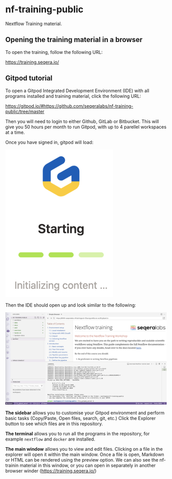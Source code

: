 # nf-training-public

Nextflow Training material. 

## Opening the training material in a browser

To open the training, follow the following URL:

https://training.seqera.io/

## Gitpod tutorial

To open a Gitpod Integrated Development Environment (IDE) with all programs installed and training material, click the following URL:

https://gitpod.io/#https://github.com/seqeralabs/nf-training-public/tree/master

Then you will need to login to either Github, GitLab or Bitbucket. This will give you 50 hours per month to run Gitpod, with up to 4 parellel workspaces at a time.

Once you have signed in, gitpod will load:

![PNG](/asciidocs/img/gitpod.png)

Then the IDE should open up and look similar to the following:

![PNG](/asciidocs/img/gitpod.welcome.png)

**The sidebar** allows you to customise your Gitpod environment and perform basic tasks (Copy/Paste, Open files, search, git, etc.) Click the Explorer button to see which files are in this repository.

**The terminal** allows you to run all the programs in the repository, for example `nextflow` and `docker` are installed. 

**The main window** allows you to view and edit files. Clicking on a file in the explorer will open it within the main window. Once a file is open, Markdown or HTML can be rendered using the preview option. We can also see the nf-trainin material in this window, or you can open in separately in another browser winder (https://training.seqera.io/)
